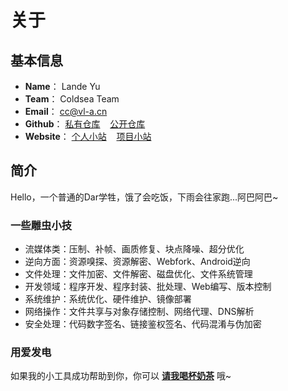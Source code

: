 # 关于

## 基本信息
- **Name**： Lande Yu
- **Team**： Coldsea Team
- **Email**： [cc@vl-a.cn](mailto:cc@vl-a.cn)
- **Github**： [私有仓库](https://github.com/Lande1srt) &nbsp;&nbsp; [公开仓库](https://github.com/landeyucc)
- **Website**： [个人小站](https://vl-a.com) &nbsp;&nbsp; [项目小站](https://coldsea.vip)

## 简介
Hello，一个普通的Dar学牲，饿了会吃饭，下雨会往家跑...阿巴阿巴~

### 一些雕虫小技
- 流媒体类：压制、补帧、画质修复、块点降噪、超分优化
- 逆向方面：资源嗅探、资源解密、Webfork、Android逆向
- 文件处理：文件加密、文件解密、磁盘优化、文件系统管理
- 开发领域：程序开发、程序封装、批处理、Web编写、版本控制
- 系统维护：系统优化、硬件维护、镜像部署
- 网络操作：文件共享与对象存储控制、网络代理、DNS解析
- 安全处理：代码数字签名、链接鉴权签名、代码混淆与伪加密

### 用爱发电

如果我的小工具成功帮助到你，你可以 **[请我喝杯奶茶](https://afdian.tv/a/lande)** 哦~
